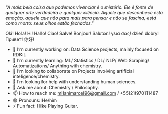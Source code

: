 ###

*"A mais bela coisa que podemos vivenciar é o mistério. Ele é fonte de qualquer arte verdadeira e qualquer ciência. Aquele que desconhece esta emoção, aquele que não para mais para pensar e não se fascina, está como morto: seus olhos estão fechados."*

Olá! Hola! Hi! Hallo! Ciao! Salve! Bonjour! Saluton! γεια σας! dzień dobry! Привет! 你好! 


- 🔭 I’m currently working on: Data Science projects, mainly focused on RDKit.
- 🌱 I’m currently learning: ML/ Statistics / DL/ NLP/ Web Scraping/ Automatizations/ Anything with chemistry.
- 👯 I’m looking to collaborate on Projects involving artificial inteligence/chemistry.
- 🤔 I’m looking for help with understanding human sciences.
- 💬 Ask me about: Chemistry / Philosophy.
- 📫 How to reach me: milanimarcel96@gmail.com / +55(21)970111487
- 😄 Pronouns: He/him
- ⚡ Fun fact: I like Playing Guitar.





<!--
**Jatin Chowdhury is an audio signal processing engineer**

### Things I'm doing:
- Creating audio effects as [Chowdhury-DSP](https://chowdsp.com), including [ChowTapeModel](https://github.com/jatinchowdhury18/AnalogTapeModel), [ChowMatrix](https://github.com/Chowdhury-DSP/ChowMatrix), and [ChowCentaur](https://github.com/jatinchowdhury18/KlonCentaur).
- Contributing to the [Surge Synthesizer Team](https://surge-synthesizer.github.io).
- Doing audio signal processing research, and [writing about it](https://jatinchowdhury18.medium.com).
- Writing low-level C++ code.
- Making music!

For more information, see my [personal website](https://ccrma.stanford.edu/~jatin).

![Jatin's GitHub Stats](https://github-readme-stats.vercel.app/api?username=jatinchowdhury18&show_icons=true&theme=onedark&count_private=true)

![Top Langs](https://github-readme-stats.vercel.app/api/top-langs/?username=jatinchowdhury18&layout=compact&theme=onedark&count_private=true)

-->




